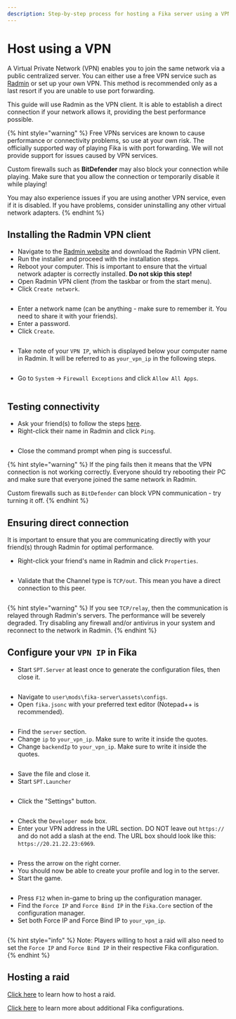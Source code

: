 ```yaml
---
description: Step-by-step process for hosting a Fika server using a VPN client.
---
```


# Host using a VPN

A Virtual Private Network (VPN) enables you to join the same network via a public centralized server. You can either use a free VPN service such as [Radmin](https://www.radmin-vpn.com/) or set up your own VPN. This method is recommended only as a last resort if you are unable to use port forwarding.

This guide will use Radmin as the VPN client. It is able to establish a direct connection if your network allows it, providing the best performance possible.

{% hint style="warning" %}
Free VPNs services are known to cause performance or connectivity problems, so use at your own risk. The officially supported way of playing Fika is with port forwarding. We will not provide support for issues caused by VPN services.

Custom firewalls such as **BitDefender** may also block your connection while playing. Make sure that you allow the connection or temporarily disable it while playing!

You may also experience issues if you are using another VPN service, even if it is disabled. If you have problems, consider uninstalling any other virtual network adapters.
{% endhint %}

## Installing the Radmin VPN client

* Navigate to the [Radmin website](https://www.radmin-vpn.com/) and download the Radmin VPN client.
* Run the installer and proceed with the installation steps.
* Reboot your computer. This is important to ensure that the virtual network adapter is correctly installed. **Do not skip this step!**
* Open Radmin VPN client (from the taskbar or from the start menu).
* Click `Create network`.

<figure><img src="../.gitbook/assets/image.png" alt=""><figcaption></figcaption></figure>

* Enter a network name (can be anything - make sure to remember it. You need to share it with your friends).
* Enter a password.
* Click `Create`.

<figure><img src="../.gitbook/assets/image (1).png" alt=""><figcaption></figcaption></figure>

* Take note of your `VPN IP`, which is displayed below your computer name in Radmin. It will be referred to as `your_vpn_ip` in the following steps.

<figure><img src="../.gitbook/assets/image (17).png" alt=""><figcaption></figcaption></figure>

* Go to `System` -> `Firewall Exceptions` and click  `Allow All Apps`.

<figure><img src="../.gitbook/assets/image (3).png" alt=""><figcaption></figcaption></figure>

## Testing connectivity

* Ask your friend(s) to follow the steps [here](../joining-a-fika-server/join-using-a-vpn.md).
* Right-click their name in Radmin and click `Ping`.

<figure><img src="../.gitbook/assets/image (13).png" alt=""><figcaption></figcaption></figure>

* Close the command prompt when ping is successful.

{% hint style="warning" %}
If the ping fails then it means that the VPN connection is not working correctly. Everyone should try rebooting their PC and make sure that everyone joined the same network in Radmin.

Custom firewalls such as `BitDefender` can block VPN communication - try turning it off.
{% endhint %}

## Ensuring direct connection

It is important to ensure that you are communicating directly with your friend(s) through Radmin for optimal performance.

* Right-click your friend's name in Radmin and click `Properties`.

<figure><img src="../.gitbook/assets/image (5).png" alt=""><figcaption></figcaption></figure>

* Validate that the Channel type is `TCP/out`. This mean you have a direct connection to this peer.

<figure><img src="../.gitbook/assets/image (6).png" alt=""><figcaption></figcaption></figure>

{% hint style="warning" %}
If you see `TCP/relay`, then the communication is relayed through Radmin's servers. The performance will be severely degraded. Try disabling any firewall and/or antivirus in your system and reconnect to the network in Radmin.
{% endhint %}

## Configure your `VPN IP` in Fika

* Start `SPT.Server` at least once to generate the configuration files, then close it.

<figure><img src="../.gitbook/assets/https___files.gitbook.com_v0_b_gitbook-x-prod.appspot.com_o_spaces_2FKIBpsnthxy8OSpsWzsDI_2Fuploads_2FlZfa6hVfcUTBztlqMtZ7_2Fhttps___files.gitbook.com_v0_b_gitbook-x-prod.appspot.com_o_spaces_2FKIBpsnthxy8OSpsWzs.png" alt=""><figcaption></figcaption></figure>

* Navigate to `user\mods\fika-server\assets\configs`.
* Open `fika.jsonc` with your preferred text editor (Notepad++ is recommended).

<figure><img src="../.gitbook/assets/image (15).png" alt=""><figcaption></figcaption></figure>

* Find the `server` section.
* Change `ip` to `your_vpn_ip`. Make sure to write it inside the quotes.
* Change `backendIp` to `your_vpn_ip`. Make sure to write it inside the quotes.

<figure><img src="../.gitbook/assets/image (16).png" alt=""><figcaption></figcaption></figure>

* Save the file and close it.
* Start `SPT.Launcher`

<figure><img src="../.gitbook/assets/https___files.gitbook.com_v0_b_gitbook-x-prod.appspot.com_o_spaces_2FKIBpsnthxy8OSpsWzsDI_2Fuploads_2F89xf4fwAOWUZlYNbpj1u_2Fimage (1).png" alt=""><figcaption></figcaption></figure>

* Click the "Settings" button.

<figure><img src="../.gitbook/assets/https___files.gitbook.com_v0_b_gitbook-x-prod.appspot.com_o_spaces_2FKIBpsnthxy8OSpsWzsDI_2Fuploads_2FqwHM3gxlwjEsrugHTtc0_2Fimage.avif" alt=""><figcaption></figcaption></figure>

* Check the `Developer mode` box.
* Enter your VPN address in the URL section. DO NOT leave out `https://` and do not add a slash at the end. The URL box should look like this: `https://20.21.22.23:6969`.

<figure><img src="../.gitbook/assets/https___files.gitbook.com_v0_b_gitbook-x-prod.appspot.com_o_spaces_2FKIBpsnthxy8OSpsWzsDI_2Fuploads_2FRJRDafOFXrz8sQBMXNfo_2Fimage.avif" alt=""><figcaption></figcaption></figure>

* Press the arrow on the right corner.
* You should now be able to create your profile and log in to the server.
* Start the game.

<figure><img src="../.gitbook/assets/https___files.gitbook.com_v0_b_gitbook-x-prod.appspot.com_o_spaces_2FKIBpsnthxy8OSpsWzsDI_2Fuploads_2FVhkOgEbLlzyx9kazRxLl_2Fimage.avif" alt=""><figcaption></figcaption></figure>

* Press `F12` when in-game to bring up the configuration manager.
* Find the `Force IP` and `Force Bind IP` in the `Fika.Core` section of the configuration manager.
* Set both Force IP and Force Bind IP to `your_vpn_ip`.

<figure><img src="../.gitbook/assets/forceip.png" alt=""><figcaption></figcaption></figure>

{% hint style="info" %}
Note: Players willing to host a raid will also need to set the `Force IP` and `Force Bind IP` in their respective Fika configuration.
{% endhint %}

## Hosting a raid

[Click here](../playing-fika.md#hosting-a-raid) to learn how to host a raid.

[Click here](../fika-configuration/) to learn more about additional Fika configurations.
